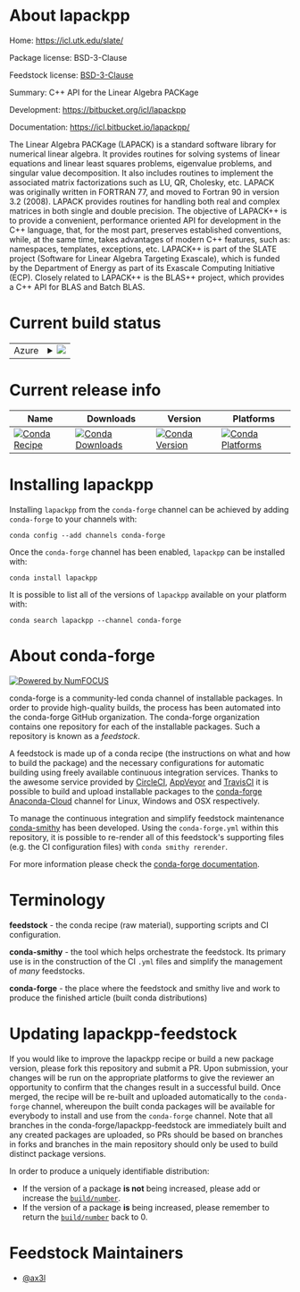 About lapackpp
==============

Home: https://icl.utk.edu/slate/

Package license: BSD-3-Clause

Feedstock license: [BSD-3-Clause](https://github.com/conda-forge/lapackpp-feedstock/blob/master/LICENSE.txt)

Summary: C++ API for the Linear Algebra PACKage

Development: https://bitbucket.org/icl/lapackpp

Documentation: https://icl.bitbucket.io/lapackpp/

The Linear Algebra PACKage (LAPACK) is a standard software library for
numerical linear algebra. It provides routines for solving systems of
linear equations and linear least squares problems, eigenvalue problems,
and singular value decomposition. It also includes routines to implement
the associated matrix factorizations such as LU, QR, Cholesky, etc.
LAPACK was originally written in FORTRAN 77, and moved to Fortran 90 in
version 3.2 (2008). LAPACK provides routines for handling both real and
complex matrices in both single and double precision.
The objective of LAPACK++ is to provide a convenient, performance oriented
API for development in the C++ language, that, for the most part, preserves
established conventions, while, at the same time, takes advantages of
modern C++ features, such as: namespaces, templates, exceptions, etc.
LAPACK++ is part of the SLATE project (Software for Linear Algebra
Targeting Exascale), which is funded by the Department of Energy as part of
its Exascale Computing Initiative (ECP). Closely related to LAPACK++ is the
BLAS++ project, which provides a C++ API for BLAS and Batch BLAS.


Current build status
====================


<table>
    
  <tr>
    <td>Azure</td>
    <td>
      <details>
        <summary>
          <a href="https://dev.azure.com/conda-forge/feedstock-builds/_build/latest?definitionId=12151&branchName=master">
            <img src="https://dev.azure.com/conda-forge/feedstock-builds/_apis/build/status/lapackpp-feedstock?branchName=master">
          </a>
        </summary>
        <table>
          <thead><tr><th>Variant</th><th>Status</th></tr></thead>
          <tbody><tr>
              <td>linux_64</td>
              <td>
                <a href="https://dev.azure.com/conda-forge/feedstock-builds/_build/latest?definitionId=12151&branchName=master">
                  <img src="https://dev.azure.com/conda-forge/feedstock-builds/_apis/build/status/lapackpp-feedstock?branchName=master&jobName=linux&configuration=linux_64_" alt="variant">
                </a>
              </td>
            </tr><tr>
              <td>osx_64</td>
              <td>
                <a href="https://dev.azure.com/conda-forge/feedstock-builds/_build/latest?definitionId=12151&branchName=master">
                  <img src="https://dev.azure.com/conda-forge/feedstock-builds/_apis/build/status/lapackpp-feedstock?branchName=master&jobName=osx&configuration=osx_64_" alt="variant">
                </a>
              </td>
            </tr><tr>
              <td>win_64</td>
              <td>
                <a href="https://dev.azure.com/conda-forge/feedstock-builds/_build/latest?definitionId=12151&branchName=master">
                  <img src="https://dev.azure.com/conda-forge/feedstock-builds/_apis/build/status/lapackpp-feedstock?branchName=master&jobName=win&configuration=win_64_" alt="variant">
                </a>
              </td>
            </tr>
          </tbody>
        </table>
      </details>
    </td>
  </tr>
</table>

Current release info
====================

| Name | Downloads | Version | Platforms |
| --- | --- | --- | --- |
| [![Conda Recipe](https://img.shields.io/badge/recipe-lapackpp-green.svg)](https://anaconda.org/conda-forge/lapackpp) | [![Conda Downloads](https://img.shields.io/conda/dn/conda-forge/lapackpp.svg)](https://anaconda.org/conda-forge/lapackpp) | [![Conda Version](https://img.shields.io/conda/vn/conda-forge/lapackpp.svg)](https://anaconda.org/conda-forge/lapackpp) | [![Conda Platforms](https://img.shields.io/conda/pn/conda-forge/lapackpp.svg)](https://anaconda.org/conda-forge/lapackpp) |

Installing lapackpp
===================

Installing `lapackpp` from the `conda-forge` channel can be achieved by adding `conda-forge` to your channels with:

```
conda config --add channels conda-forge
```

Once the `conda-forge` channel has been enabled, `lapackpp` can be installed with:

```
conda install lapackpp
```

It is possible to list all of the versions of `lapackpp` available on your platform with:

```
conda search lapackpp --channel conda-forge
```


About conda-forge
=================

[![Powered by NumFOCUS](https://img.shields.io/badge/powered%20by-NumFOCUS-orange.svg?style=flat&colorA=E1523D&colorB=007D8A)](http://numfocus.org)

conda-forge is a community-led conda channel of installable packages.
In order to provide high-quality builds, the process has been automated into the
conda-forge GitHub organization. The conda-forge organization contains one repository
for each of the installable packages. Such a repository is known as a *feedstock*.

A feedstock is made up of a conda recipe (the instructions on what and how to build
the package) and the necessary configurations for automatic building using freely
available continuous integration services. Thanks to the awesome service provided by
[CircleCI](https://circleci.com/), [AppVeyor](https://www.appveyor.com/)
and [TravisCI](https://travis-ci.com/) it is possible to build and upload installable
packages to the [conda-forge](https://anaconda.org/conda-forge)
[Anaconda-Cloud](https://anaconda.org/) channel for Linux, Windows and OSX respectively.

To manage the continuous integration and simplify feedstock maintenance
[conda-smithy](https://github.com/conda-forge/conda-smithy) has been developed.
Using the ``conda-forge.yml`` within this repository, it is possible to re-render all of
this feedstock's supporting files (e.g. the CI configuration files) with ``conda smithy rerender``.

For more information please check the [conda-forge documentation](https://conda-forge.org/docs/).

Terminology
===========

**feedstock** - the conda recipe (raw material), supporting scripts and CI configuration.

**conda-smithy** - the tool which helps orchestrate the feedstock.
                   Its primary use is in the construction of the CI ``.yml`` files
                   and simplify the management of *many* feedstocks.

**conda-forge** - the place where the feedstock and smithy live and work to
                  produce the finished article (built conda distributions)


Updating lapackpp-feedstock
===========================

If you would like to improve the lapackpp recipe or build a new
package version, please fork this repository and submit a PR. Upon submission,
your changes will be run on the appropriate platforms to give the reviewer an
opportunity to confirm that the changes result in a successful build. Once
merged, the recipe will be re-built and uploaded automatically to the
`conda-forge` channel, whereupon the built conda packages will be available for
everybody to install and use from the `conda-forge` channel.
Note that all branches in the conda-forge/lapackpp-feedstock are
immediately built and any created packages are uploaded, so PRs should be based
on branches in forks and branches in the main repository should only be used to
build distinct package versions.

In order to produce a uniquely identifiable distribution:
 * If the version of a package **is not** being increased, please add or increase
   the [``build/number``](https://docs.conda.io/projects/conda-build/en/latest/resources/define-metadata.html#build-number-and-string).
 * If the version of a package **is** being increased, please remember to return
   the [``build/number``](https://docs.conda.io/projects/conda-build/en/latest/resources/define-metadata.html#build-number-and-string)
   back to 0.

Feedstock Maintainers
=====================

* [@ax3l](https://github.com/ax3l/)

